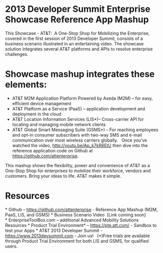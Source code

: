 # 2013 Developer Summit Enterprise Showcase Reference App Mashup
This Showcase - AT&T:  A One-Stop Shop for Mobilizing the Enterprise, covered in the first session of 2013 Developer Summit, consists of a business scenario illustrated in an entertaining video. The showcase solution integrates several AT&T platforms and APIs to resolve enterprise challenges.

# Showcase mashup integrates these elements:
* AT&T M2M Application Platform Powered by Axeda (M2M) – for easy, efficient device management
* AT&T Platform as a Service (PaaS) – application development and deployment in the cloud
* AT&T Location Information Services (LIS*)– Cross-carrier API for locating and managing mobile network clients
* AT&T Global Smart Messaging Suite (GSMS*) – For reaching employees and opt-in consumer subscribers with two-way SMS and e-mail communication over most wireless carriers globally.
 
Once you’ve watched the video, http://youtu.be/Ap_k7kR6EtU  then dive into the reference application code on Github at https://github.com/attenterprise.

This mashup shows the flexibility, power and convenience of AT&T as a One-Stop Shop for enterprises to mobilize their workforce, vendors and customers. Bring your ideas to life. AT&T makes it simple. 
 
# Resources
* Github – https://github.com/attenterprise - Reference App Mashup (M2M, PaaS, LIS, and GSMS)
* Business Scenario Video  [Link coming soon]
* EnterpriseToolBox.com – additional Advanced Mobility Solutions Resources
* Product Trial Environment* – https://pte.att.com/ - Sandbox to test your Apps
* AT&T 2013 Developer Summit - https://www.2013devsummit.com - Join us! 
 
(*)Free trials are available through Product Trial Environment for both LIS and GSMS, for qualified users.
